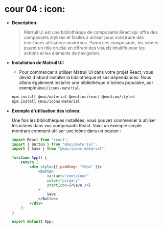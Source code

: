 # cour 04 : **icon:**

-   **Description:**

    > Matruil UI est une bibliothèque de composants React qui offre des composants stylisés et faciles à utiliser pour construire des interfaces utilisateur modernes. Parmi ces composants, les icônes jouent un rôle crucial en offrant des visuels intuitifs pour les actions et les éléments de navigation.

-   **Installation de Matruil UI:**

    -   Pour commencer à utiliser Matruil UI dans votre projet React, vous devez d'abord installer la bibliothèque et ses dépendances. Nous allons également installer une bibliothèque d'icônes populaire, par exemple `@mui/icons-material`.

    ```bash
    npm install @mui/material @emotion/react @emotion/styled
    npm install @mui/icons-material
    ```

-   **Exemple d'utilisation des icônes:**

    Une fois les bibliothèques installées, vous pouvez commencer à utiliser les icônes dans vos composants React. Voici un exemple simple montrant comment utiliser une icône dans un bouton :

    ```jsx
    import React from "react";
    import { Button } from "@mui/material";
    import { Save } from "@mui/icons-material";

    function App() {
        return (
            <div style={{ padding: "20px" }}>
                <Button
                    variant="contained"
                    color="primary"
                    startIcon={<Save />}
                >
                    Save
                </Button>
            </div>
        );
    }

    export default App;
    ```
